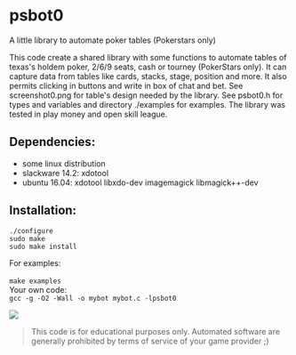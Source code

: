 # psbot0
A little library to automate poker tables (Pokerstars only)

This code create a shared library with some functions to automate tables of 
texas's holdem poker, 2/6/9 seats, cash or tourney (PokerStars only). It can 
capture data from tables like cards, stacks, stage, position and more. It also 
permits clicking in buttons and write in box of chat and bet. 
See screenshot0.png for table's design needed by the library. See psbot0.h for 
types and variables and directory ./examples for examples. The library was 
tested in play money and open skill league.

## Dependencies: 
- some linux distribution						<br/>
- slackware 14.2: xdotool						<br/>
- ubuntu 16.04: xdotool libxdo-dev imagemagick libmagick++-dev		<br/>

## Installation:  							
```
./configure
sudo make
sudo make install
```
For examples:								<br/>  
`make examples`								<br/>
Your own code: 								<br/>
`gcc -g -O2 -Wall -o mybot mybot.c -lpsbot0`				<br/>

<img src="https://github.com/diogenesrengo/psbot0/blob/master/screenshot0.png"/>

> This code is for educational purposes only. Automated software are generally
> prohibited by terms of service of your game provider ;)


